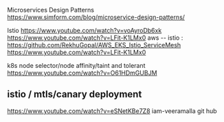 Microservices Design Patterns
https://www.simform.com/blog/microservice-design-patterns/

Istio
https://www.youtube.com/watch?v=voAyroDb6xk
https://www.youtube.com/watch?v=LFit-K1LMx0
aws -- istio : https://github.com/RekhuGopal/AWS_EKS_Istio_ServiceMesh
https://www.youtube.com/watch?v=LFit-K1LMx0

k8s node selector/node affinity/taint and tolerant
https://www.youtube.com/watch?v=O61HDmGUBJM 

istio / mtls/canary deployment
--------------------------------
https://www.youtube.com/watch?v=eSNetKBe7Z8
iam-veeramalla git hub
